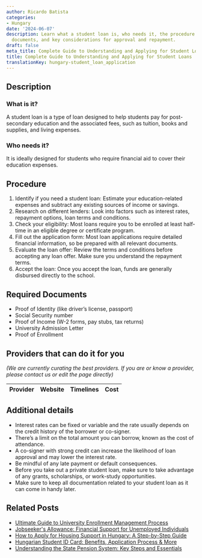 ```yaml
---
author: Ricardo Batista
categories:
- Hungary
date: '2024-06-07'
description: Learn what a student loan is, who needs it, the procedure to apply, required
  documents, and key considerations for approval and repayment.
draft: false
meta_title: Complete Guide to Understanding and Applying for Student Loans
title: Complete Guide to Understanding and Applying for Student Loans
translationKey: hungary-student_loan_application
---
```


## Description
### What is it?
A student loan is a type of loan designed to help students pay for post-secondary education and the associated fees, such as tuition, books and supplies, and living expenses. 

### Who needs it?
It is ideally designed for students who require financial aid to cover their education expenses.

## Procedure
1. Identify if you need a student loan: Estimate your education-related expenses and subtract any existing sources of income or savings.
2. Research on different lenders: Look into factors such as interest rates, repayment options, loan terms and conditions.
3. Check your eligibility: Most loans require you to be enrolled at least half-time in an eligible degree or certificate program.
4. Fill out the application form: Most loan applications require detailed financial information, so be prepared with all relevant documents.
5. Evaluate the loan offer: Review the terms and conditions before accepting any loan offer. Make sure you understand the repayment terms.
6. Accept the loan: Once you accept the loan, funds are generally disbursed directly to the school.

## Required Documents
- Proof of Identity (like driver’s license, passport)
- Social Security number
- Proof of Income (W-2 forms, pay stubs, tax returns)
- University Admission Letter
- Proof of Enrollment

## Providers that can do it for you

_(We are currently curating the best providers. If you are or know a provider, please contact us or edit the page directly)_

| Provider        |     Website     |     Timelines    |       Cost      |
| :-------------: | :-------------: |  :-------------: | :-------------: |

## Additional details
- Interest rates can be fixed or variable and the rate usually depends on the credit history of the borrower or co-signer.
- There’s a limit on the total amount you can borrow, known as the cost of attendance.
- A co-signer with strong credit can increase the likelihood of loan approval and may lower the interest rate.
- Be mindful of any late payment or default consequences.
- Before you take out a private student loan, make sure to take advantage of any grants, scholarships, or work-study opportunities.
- Make sure to keep all documentation related to your student loan as it can come in handy later.
## Related Posts

- [Ultimate Guide to University Enrollment Management Process](https://tramitit.com/guides/hungary/university_enrollment_management/)
- [Jobseeker's Allowance: Financial Support for Unemployed Individuals](https://tramitit.com/guides/hungary/jobseekers_allowance_application/)
- [How to Apply for Housing Support in Hungary: A Step-by-Step Guide](https://tramitit.com/guides/hungary/housing_support_application/)
- [Hungarian Student ID Card: Benefits, Application Process & More](https://tramitit.com/guides/hungary/student_id_application/)
- [Understanding the State Pension System: Key Steps and Essentials](https://tramitit.com/guides/hungary/joining_the_state_pension_system/)